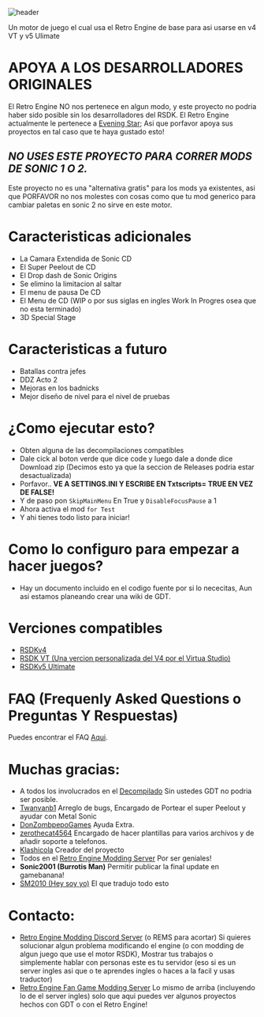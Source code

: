 ![header](header.png?raw=true)

Un motor de juego el cual usa el Retro Engine de base para asi usarse en v4 VT y v5 Ulimate 

# **APOYA A LOS DESARROLLADORES ORIGINALES**
El Retro Engine NO nos pertenece en algun modo, y este proyecto no podria haber sido posible sin los desarrolladores del RSDK. El Retro Engine actualmente le pertenece a [Evening Star](https://eveningstar.studio/); Asi que porfavor apoya sus proyectos en tal caso que te haya gustado esto!

## ***NO USES ESTE PROYECTO PARA CORRER MODS DE SONIC 1 O 2.***
Este proyecto no es una "alternativa gratis" para los mods ya existentes, asi que PORFAVOR no nos molestes con cosas como que tu mod generico para cambiar paletas en sonic 2 no sirve en este motor.

# Caracteristicas adicionales
* La Camara Extendida de Sonic CD
* El Super Peelout de CD
* El Drop dash de Sonic Origins
* Se elimino la limitacion al saltar
* El menu de pausa De CD
* El Menu de CD (WIP o por sus siglas en ingles Work In Progres osea que no esta terminado)
* 3D Special Stage

# Caracteristicas a futuro
* Batallas contra jefes
* DDZ Acto 2
* Mejoras en los badnicks
* Mejor diseño de nivel para el nivel de pruebas

# ¿Como ejecutar esto?
* Obten alguna de las decompilaciones compatibles
* Dale cick al boton verde que dice code y luego dale a donde dice Download zip (Decimos esto ya que la seccion de Releases podria estar desactualizada)
* Porfavor.. **VE A SETTINGS.INI Y ESCRIBE EN Txtscripts= TRUE EN VEZ DE FALSE!**
* Y de paso pon ``SkipMainMenu`` En True y ``DisableFocusPause`` a 1
* Ahora activa el mod ``for Test``
* Y ahi tienes todo listo para iniciar!

# Como lo configuro para empezar a hacer juegos?
* Hay un documento incluido en el codigo fuente por si lo nececitas, Aun asi estamos planeando crear una wiki de GDT. 

# Verciones compatibles
* [RSDKv4](https://github.com/Rubberduckycooly/Sonic-1-2-2013-Decompilation)
* [RSDK VT (Una vercion personalizada del V4 por el Virtua Studio)](https://github.com/Sonic-Geared/RSDK-VT)
* [RSDKv5 Ultimate](https://github.com/Rubberduckycooly/RSDKv5-Decompilation)
  
# FAQ (Frequenly Asked Questions o Preguntas Y Respuestas)
Puedes encontrar el FAQ [Aqui](./FAQ.md).

# Muchas gracias:
* A todos los involucrados en el [Decompilado](https://github.com/Rubberduckycooly/Sonic-1-2-2013-Decompilation) Sin ustedes GDT no podria ser posible.
* [Twanvanb1](https://github.com/Twanvanb1) Arreglo de bugs, Encargado de Portear el super Peelout y ayudar con Metal Sonic
* [DonZombpepoGames](https://github.com/DonZombpepoGames) Ayuda Extra.
* [zerothecat4564](https://github.com/zerothecat4564) Encargado de hacer plantillas para varios archivos y de añadir soporte a telefonos.
* [Klashicola](https://github.com/youngerelk1) Creador del proyecto 
* Todos en el [Retro Engine Modding Server](https://dc.railgun.works/retroengine) Por ser geniales!
* **Sonic2001 (Burrotis Man)** Permitir publicar la final update en gamebanana!
* [SM2010 (Hey soy yo)](https://github.com/SM2010Ficial) El que tradujo todo esto

# Contacto:
* [Retro Engine Modding Discord Server](https://dc.railgun.works/retroengine) (o REMS para acortar) Si quieres solucionar algun problema modificando el engine (o con modding de algun juego que use el motor RSDK), Mostrar tus trabajos o simplemente hablar con personas este es tu servidor (eso si es un server ingles asi que o te aprendes ingles o haces a la facil y usas traductor)
* [Retro Engine Fan Game Modding Server](https://discord.gg/DFMHk8XxrW) Lo mismo de arriba (incluyendo lo de el server ingles) solo que aqui puedes ver algunos proyectos hechos con GDT o con el Retro Engine!
